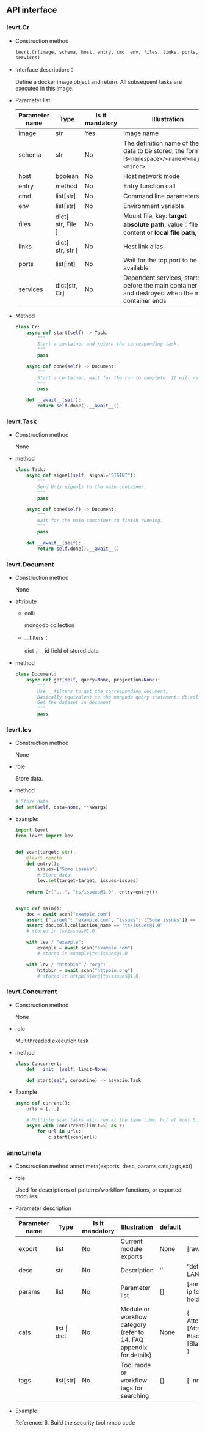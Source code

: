 ## API interface

### levrt.Cr

* Construction method

  `levrt.Cr(image, schema, host, entry, cmd, env, files, links, ports, services)`

* Interface description:：

  Define a docker image object and return. All subsequent tasks are executed in this image.

* Parameter list

  | Parameter name   | Type              |Is it mandatory | Illustration                                                         | default | Example                                                         |
  | -------- | ----------------- | -------- | ------------------------------------------------------------ | ------- | ------------------------------------------------------------ |
  | image    | str               | Yes       | Image name                                                       | None      | levkit/nmap_python:v1.0                                      |
  | schema   | str               | No       | The definition name of the data to be stored, the format is`<namespace>/<name>@<major>.<minor>`. | None    | `talentsec/nmap@1.0`                                         |
  | host     | boolean           | No       | Host network mode                                        | False   |                                                              |
  | entry    | method            | No       | Entry function call                                                | None    |                                                              |
  | cmd      | list[str]         | No       | Command line parameters                                                   | []      | ["--option", "-f"]                                           |
  | env      | list[str]         | No       | Environment variable                                                     | []      | ["PATH=/bin", "DB_URI=..."]                                  |
  | files    | dict[ str, File ] | No       | Mount file, key: __target absolute path__, value：file content or __local file path__, | {}      | {"/etc/config.json": json.dumps(...).encode(),"/data/blob": pathlib.Path("./local_path...")} |
  | links    | dict[ str, str ]  | No       | Host link alias                                                 | {}      | {"proxy": other_task.host}                                   |
  | ports    | list[int]         | No       | Wait for the tcp port to be available                                            | []      | [8000]                                                       |
  | services | dict[str, Cr]     | No       | Dependent services, started before the main container runs and destroyed when the main container ends       | {}      | {"redis", Cr("redis:latest")}                                |

* Method

  ```python
  class Cr:
      async def start(self) -> Task:
          """
          Start a container and return the corresponding task.
          """
          pass
  
      async def done(self) -> Document:
          """
          Start a container, wait for the run to complete. It will return a document of its result data.
          """
          pass
  
      def __await__(self):
          return self.done().__await__()
  ```

### levrt.Task

* Construction method

  None

* method

  ```python
  class Task:
      async def signal(self, signal="SIGINT"):
          """
          Send Unix signals to the main container.
          """
          pass
  
      async def done(self) -> Document:
          """
          Wait for the main container to finish running.
          """
          pass
  
      def __await__(self):
          return self.done().__await__()
  ```

### levrt.Document

* Construction method

  None

* attribute

  * coll: 

    mongodb collection

  * __filters：

     dict ，  _id field of stored data

* method

  ```python
  class Document:
      async def get(self, query=None, projection=None):
          """
          Use __filters to get the corresponding document,
          Basically equivalent to the mongodb query statement: db.collection.findOne(query, projection)
          Get the dataset in document
          """
          pass
  ```

### levrt.lev

* Construction method

  None

* role

  Store data.

* method

  ```python
  # Store data.
  def set(self, data=None, **kwargs)
  ```

* Example:

  ```python
  import levrt
  from levrt import lev
  
  
  def scan(target: str):
      @levrt.remote
      def entry():
          issues=["Some issues"]
          # Store data.
          lev.set(target=target, issues=issues)
      
      return Cr("...", "ts/issues@1.0", entry=entry())
  
  
  async def main():
      doc = await scan("example.com")
      assert {"target": "example.com", "issues": ["Some issues"]} == await doc.get()
      assert doc.coll.collaction_name == "ts/issues@1.0"
      # stored in ts/issues@1.0
  
      with lev / "example":
          example = await scan("example.com")
          # stored in example|ts/issues@1.0
  
      with lev / "httpbin" / "org":
          httpbin = await scan("httpbin.org")
          # stored in httpbin|org|ts/issues@1.0
  ```

### levrt.Concurrent

* Construction method

  None

* role

  Multithreaded execution task

* method

  ```python
  class Concurrent:
      def __init__(self, limit=None)
  
      def start(self, coroutine) -> asyncio.Task
  ```

* Example

  ```python
  async def current():
      urls = [...]
  
      # Multiple scan tasks will run at the same time, but at most 5.
      async with Concurrent(limit=5) as c:
          for url in urls:
              c.start(scan(url))
  ```

  

### annot.meta

* Construction method
  annot.meta(exports, desc, params,cats,tags,ext)

* role
  
  Used for descriptions of patterns/workflow functions, or exported modules.
  
* Parameter description

  | Parameter name | Type         | Is it mandatory | Illustration                                    | default | Example                                                         |
  | ------ | ------------ | -------- | --------------------------------------- | ------- | ------------------------------------------------------------ |
  | export | list         | No       | Current module exports                          | None    | [raw, alive, port_os]                                        |
  | desc   | str          | No       | Description                                    | ‘’      | ”detect surviving hosts in LAN“                                     |
  | params | list         | No       | Parameter list                                | []      | [annot.Param("ip", "target ip to scan", holder="192.168.1.1/24")] |
  | cats   | list \| dict | No       | Module or workflow category (refer to 14. FAQ appendix for details) | None    | {<br/>  Attck: [Attck.Reconnaissance],<br/>  BlackArch: [BlackArch.Scanner]<br/>} |
  | tags   | list[str]    | No       | Tool mode or workflow tags for searching        | []      | [ 'nmap', 'scan' ]                                           |
  
* Example

  Reference: 6. Build the security tool nmap code
